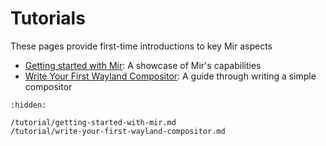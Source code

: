 # Tutorials
These pages provide first-time introductions to key Mir aspects

- [Getting started with Mir](/tutorial/getting-started-with-mir.md): A showcase of Mir's capabilities
- [Write Your First Wayland Compositor](/tutorial/write-your-first-wayland-compositor.md): A guide through writing a simple compositor

```{toctree}
:hidden:

/tutorial/getting-started-with-mir.md
/tutorial/write-your-first-wayland-compositor.md
```
